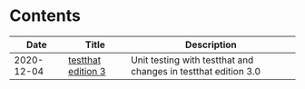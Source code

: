 # Contents

| Date | Title | Description |
| --- | --- | --- | 
| 2020-12-04 | [testthat edition 3](testthat_3.html) | Unit testing with testthat and changes in testthat edition 3.0 |
